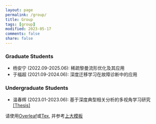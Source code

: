 ```yaml
---
layout: page
permalink: /group/
title: Group
tags: [group]
modified: 2023-05-17 
comments: false
share: false
---
```




### Graduate Students
* 杨安宁 (2022.09-2025.06): 稀疏黎曼流形优化及其应用
* 于福超 (2021.09-2024.06): 深度迁移学习在故障诊断中的应用

### Undergraduate Students
* 温春辉 (2023.01-2023.06): 基于深度典型相关分析的多视角学习研究 <a href="../group/2023-Wen-Paper.pdf" class="textlink" target="_blank">[Thesis]</a><br>

请使用<a href="https://www.overleaf.com" class="textlink" target="_blank">Overleaf</a>或<a href="https://tug.org/" class="textlink" target="_blank">Tex</a>, 并参考<a href="../group/shu-template.zip" class="textlink" target="_blank">上大模板</a>

